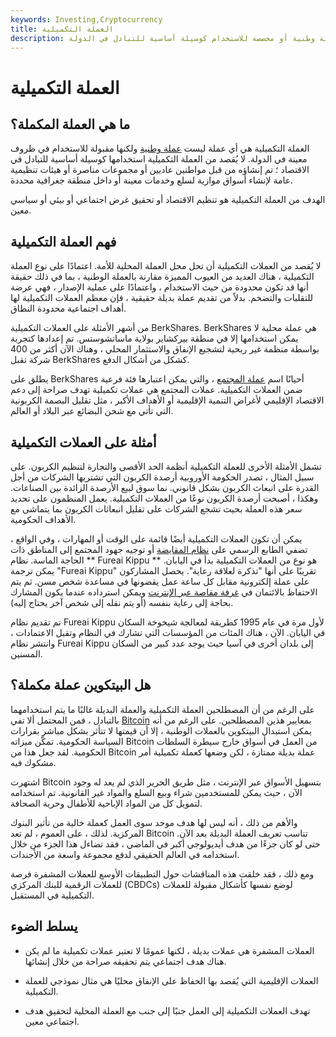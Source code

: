 ```yaml
---
keywords: Investing,Cryptocurrency
title: العملة التكميلية
description: تشير العملة التكميلية إلى الأموال التي ليست عملة وطنية أو مخصصة للاستخدام كوسيلة أساسية للتبادل في الدولة.
---
```


# العملة التكميلية
## ما هي العملة المكملة؟

العملة التكميلية هي أي عملة ليست [عملة وطنية](/national-currency) ولكنها مقبولة للاستخدام في ظروف معينة في الدولة. لا يُقصد من العملة التكميلية استخدامها كوسيلة أساسية للتبادل في الاقتصاد ؛ تم إنشاؤه من قبل مواطنين عاديين أو مجموعات مناصرة أو هيئات تنظيمية عامة لإنشاء أسواق موازية لسلع وخدمات معينة أو داخل منطقة جغرافية محددة.

الهدف من العملة التكميلية هو تنظيم الاقتصاد أو تحقيق غرض اجتماعي أو بيئي أو سياسي معين.

## فهم العملة التكميلية

لا يُقصد من العملات التكميلية أن تحل محل العملة المحلية للأمة. اعتمادًا على نوع العملة التكميلية ، هناك العديد من العيوب المميزة مقارنة بالعملة الوطنية ، بما في ذلك حقيقة أنها قد تكون محدودة من حيث الاستخدام ، واعتمادًا على عملية الإصدار ، فهي عرضة للتقلبات والتضخم. بدلاً من تقديم عملة بديلة حقيقية ، فإن معظم العملات التكميلية لها أهداف اجتماعية محدودة النطاق.

من أشهر الأمثلة على العملات التكميلية BerkShares. BerkShares هي عملة محلية لا يمكن استخدامها إلا في منطقة بيركشاير بولاية ماساتشوستس. تم إعدادها كتجربة بواسطة منظمة غير ربحية لتشجيع الإنفاق والاستثمار المحلي ، وهناك الآن أكثر من 400 شركة تقبل BerkShares كشكل من أشكال الدفع.

يطلق على BerkShares أحيانًا اسم [عملة المجتمع](/community_currencies) ، والتي يمكن اعتبارها فئة فرعية ضمن العملات التكميلية. عملات المجتمع هي عملات تكميلية تهدف صراحة إلى دعم الاقتصاد الإقليمي لأغراض التنمية الإقليمية أو الأهداف الأكبر ، مثل تقليل البصمة الكربونية التي تأتي مع شحن البضائع عبر البلاد أو العالم.

## أمثلة على العملات التكميلية

تشمل الأمثلة الأخرى للعملة التكميلية أنظمة الحد الأقصى والتجارة لتنظيم الكربون. على سبيل المثال ، تصدر الحكومة الأوروبية أرصدة الكربون التي تشتريها الشركات من أجل القدرة على انبعاث الكربون بشكل قانوني. نما سوق لبيع الأرصدة الزائدة بين الصناعات. وهكذا ، أصبحت أرصدة الكربون نوعًا من العملات التكميلية. يعمل المنظمون على تحديد سعر هذه العملة بحيث تشجع الشركات على تقليل انبعاثات الكربون بما يتماشى مع الأهداف الحكومية.

يمكن أن تكون العملات التكميلية أيضًا قائمة على الوقت أو المهارات ، وفي الواقع ، تضفي الطابع الرسمي على [نظام المقايضة](/barter) أو توجيه جهود المجتمع إلى المناطق ذات الحاجة الماسة. نظام ** Fureai Kippu ** هو نوع من العملات التكميلية بدأ في اليابان. يمكن ترجمة "Fureai Kippu" تقريبًا على أنها "تذكرة لعلاقة رعاية". يحصل المشاركون على عملة إلكترونية مقابل كل ساعة عمل يقضونها في مساعدة شخص مسن. ثم يتم الاحتفاظ بالائتمان في [غرفة مقاصة عبر الإنترنت](/clearinghouse) ويمكن استرداده عندما يكون المشارك بحاجة إلى رعاية بنفسه (أو يتم نقله إلى شخص آخر يحتاج إليه).

تم تقديم نظام Fureai Kippu لأول مرة في عام 1995 كطريقة لمعالجة شيخوخة السكان في اليابان. الآن ، هناك المئات من المؤسسات التي تشارك في النظام وتقبل الاعتمادات ، وانتشر نظام Fureai Kippu إلى بلدان أخرى في آسيا حيث يوجد عدد كبير من السكان المسنين.

## هل البيتكوين عملة مكملة؟

على الرغم من أن المصطلحين العملة التكميلية والعملة البديلة غالبًا ما يتم استخدامهما بالتبادل ، فمن المحتمل ألا تفي [Bitcoin](/bitcoin) بمعايير هذين المصطلحين. على الرغم من أنه يمكن استبدال البيتكوين بالعملات الوطنية ، إلا أن قيمتها لا تتأثر بشكل مباشر بقرارات السياسة الحكومية. تمكّن ميزاته Bitcoin من العمل في أسواق خارج سيطرة السلطات الحكومية. لقد جعل هذا من Bitcoin عملة بديلة ممتازة ، لكن وضعها كعملة تكميلية أمر مشكوك فيه.

اشتهرت Bitcoin بتسهيل الأسواق عبر الإنترنت ، مثل طريق الحرير الذي لم يعد له وجود الآن ، حيث يمكن للمستخدمين شراء وبيع السلع والمواد غير القانونية. تم استخدامه لتمويل كل من المواد الإباحية للأطفال وحرية الصحافة.

والأهم من ذلك ، أنه ليس لها هدف موحد سوى العمل كعملة خالية من تأثير البنوك المركزية. لذلك ، على العموم ، لم تعد Bitcoin تناسب تعريف العملة البديلة بعد الآن. حتى لو كان جزءًا من هدف أيديولوجي أكبر في الماضي ، فقد تضاءل هذا الجزء من خلال استخدامه في العالم الحقيقي لدفع مجموعة واسعة من الأجندات.

ومع ذلك ، فقد خلقت هذه المناقشات حول التطبيقات الأوسع للعملات المشفرة فرصة للعملات الرقمية للبنك المركزي (CBDCs) لوضع نفسها كأشكال مقبولة للعملات التكميلية في المستقبل.

## يسلط الضوء

- العملات المشفرة هي عملات بديلة ، لكنها عمومًا لا تعتبر عملات تكميلية ما لم يكن هناك هدف اجتماعي يتم تحقيقه صراحة من خلال إنشائها.

- العملات الإقليمية التي يُقصد بها الحفاظ على الإنفاق محليًا هي مثال نموذجي للعملة التكميلية.

- تهدف العملات التكميلية إلى العمل جنبًا إلى جنب مع العملة المحلية لتحقيق هدف اجتماعي معين.

